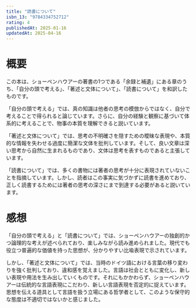 ```yaml
---
title: "読書について"
isbn_13: "9784334752712"
rating: 4
publishedAt: 2025-01-16
updatedAt: 2025-04-16
---
```

# 概要

この本は、ショーペンハウアーの著書の1つである「余録と補遺」にある章のうち、「自分の頭で考える」、「著述と文体について」、「読書について」を和訳したものです。

「自分の頭で考える」では、真の知識は他者の思考の模倣からではなく、自分で考えることで得られると論じています。さらに、自分の経験と観察に基づいて体系的に考えることで、物事の本質を理解できると説いています。

「著述と文体について」では、思考の不明確さを隠すための曖昧な表現や、本質的な情報を失わせる過度に簡潔な文体を批判しています。そして、良い文章は深い思考から自然に生まれるものであり、文体は思考を表すものであると主張しています。

「読書について」では、多くの書物には著者の思考が十分に表現されていないことを指摘しています。しかし、読者はこの事実に気づかずに読書を進めており、正しく読書するためには著者の思考の深さにまで到達する必要があると説いています。

# 感想

「自分の頭で考える」と「読書について」では、ショーペンハウアーの独創的かつ論理的な考えが述べられており、楽しみながら読み進められました。現代でも役立つ普遍的な価値を持った思想が、分かりやすい比喩表現で示されています。

しかし、「著述と文体について」では、当時のドイツ語における言葉の移り変わりを強く批判しており、違和感を覚えました。言語は社会とともに変化し、新しい表現や用法を生み出していくものです。それにもかかわらず、ショーペンハウアーは伝統的な言語表現にこだわり、新しい言語表現を否定的に捉えています。思想を伝える道具として言語を扱う立場にある哲学者として、このような保守的な態度は不適切ではないかと感じました。